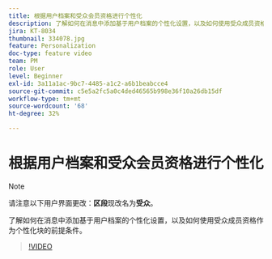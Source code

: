 ```yaml
---
title: 根据用户档案和受众会员资格进行个性化
description: 了解如何在消息中添加基于用户档案的个性化设置，以及如何使用受众成员资格作为个性化块的前提条件。
jira: KT-8034
thumbnail: 334078.jpg
feature: Personalization
doc-type: feature video
team: PM
role: User
level: Beginner
exl-id: 3a11a1ac-9bc7-4485-a1c2-a6b1beabcce4
source-git-commit: c5e5a2fc5a0c4ded46565b998e36f10a26db15df
workflow-type: tm+mt
source-wordcount: '68'
ht-degree: 32%

---
```


# 根据用户档案和受众会员资格进行个性化

>[!NOTE]
>请注意以下用户界面更改：**区段**&#x200B;现改名为&#x200B;**受众**。

了解如何在消息中添加基于用户档案的个性化设置，以及如何使用受众成员资格作为个性化块的前提条件。

>[!VIDEO](https://video.tv.adobe.com/v/334078?quality=12&learn=on)
